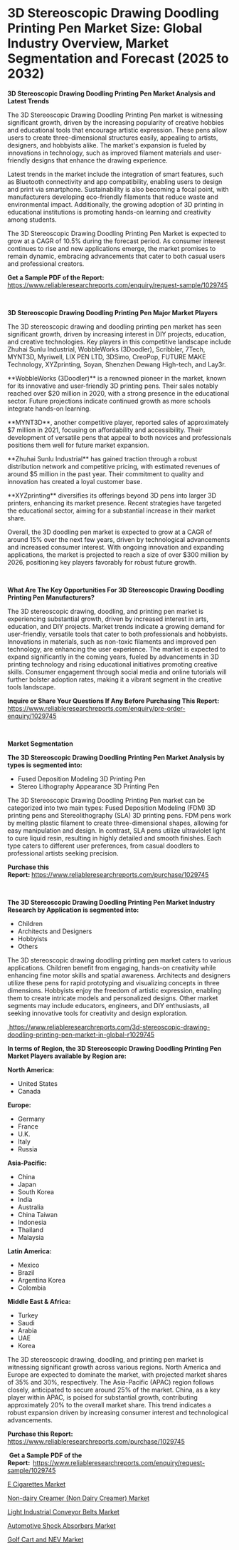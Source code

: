 <p><h1>3D Stereoscopic Drawing Doodling Printing Pen Market Size: Global Industry Overview, Market Segmentation and Forecast (2025 to 2032)</h1></p><p><strong>3D Stereoscopic Drawing Doodling Printing Pen Market Analysis and Latest Trends</strong></p>
<p><p>The 3D Stereoscopic Drawing Doodling Printing Pen market is witnessing significant growth, driven by the increasing popularity of creative hobbies and educational tools that encourage artistic expression. These pens allow users to create three-dimensional structures easily, appealing to artists, designers, and hobbyists alike. The market's expansion is fueled by innovations in technology, such as improved filament materials and user-friendly designs that enhance the drawing experience.</p><p>Latest trends in the market include the integration of smart features, such as Bluetooth connectivity and app compatibility, enabling users to design and print via smartphone. Sustainability is also becoming a focal point, with manufacturers developing eco-friendly filaments that reduce waste and environmental impact. Additionally, the growing adoption of 3D printing in educational institutions is promoting hands-on learning and creativity among students.</p><p>The 3D Stereoscopic Drawing Doodling Printing Pen Market is expected to grow at a CAGR of 10.5% during the forecast period. As consumer interest continues to rise and new applications emerge, the market promises to remain dynamic, embracing advancements that cater to both casual users and professional creators.</p></p>
<p><strong>Get a Sample PDF of the Report:&nbsp;</strong> <a href="https://www.reliableresearchreports.com/enquiry/request-sample/1029745?utm_campaign=10&utm_medium=2&utm_source=Github&utm_content=ia&utm_term=21032025&utm_id=3d-stereoscopic-drawing-doodling-printing-pen">https://www.reliableresearchreports.com/enquiry/request-sample/1029745</a></p>
<p>&nbsp;</p>
<p><strong>3D Stereoscopic Drawing Doodling Printing Pen Major Market Players</strong></p>
<p><p>The 3D stereoscopic drawing and doodling printing pen market has seen significant growth, driven by increasing interest in DIY projects, education, and creative technologies. Key players in this competitive landscape include Zhuhai Sunlu Industrial, WobbleWorks (3Doodler), Scribbler, 7Tech, MYNT3D, Myriwell, LIX PEN LTD, 3DSimo, CreoPop, FUTURE MAKE Technology, XYZprinting, Soyan, Shenzhen Dewang High-tech, and Lay3r.</p><p>**WobbleWorks (3Doodler)** is a renowned pioneer in the market, known for its innovative and user-friendly 3D printing pens. Their sales notably reached over $20 million in 2020, with a strong presence in the educational sector. Future projections indicate continued growth as more schools integrate hands-on learning.</p><p>**MYNT3D**, another competitive player, reported sales of approximately $7 million in 2021, focusing on affordability and accessibility. Their development of versatile pens that appeal to both novices and professionals positions them well for future market expansion.</p><p>**Zhuhai Sunlu Industrial** has gained traction through a robust distribution network and competitive pricing, with estimated revenues of around $5 million in the past year. Their commitment to quality and innovation has created a loyal customer base.</p><p>**XYZprinting** diversifies its offerings beyond 3D pens into larger 3D printers, enhancing its market presence. Recent strategies have targeted the educational sector, aiming for a substantial increase in their market share.</p><p>Overall, the 3D doodling pen market is expected to grow at a CAGR of around 15% over the next few years, driven by technological advancements and increased consumer interest. With ongoing innovation and expanding applications, the market is projected to reach a size of over $300 million by 2026, positioning key players favorably for robust future growth.</p></p>
<p>&nbsp;</p>
<p><strong>What Are The Key Opportunities For 3D Stereoscopic Drawing Doodling Printing Pen Manufacturers?</strong></p>
<p><p>The 3D stereoscopic drawing, doodling, and printing pen market is experiencing substantial growth, driven by increased interest in arts, education, and DIY projects. Market trends indicate a growing demand for user-friendly, versatile tools that cater to both professionals and hobbyists. Innovations in materials, such as non-toxic filaments and improved pen technology, are enhancing the user experience. The market is expected to expand significantly in the coming years, fueled by advancements in 3D printing technology and rising educational initiatives promoting creative skills. Consumer engagement through social media and online tutorials will further bolster adoption rates, making it a vibrant segment in the creative tools landscape.</p></p>
<p><strong>Inquire or Share Your Questions If Any Before Purchasing This Report:</strong> <a href="https://www.reliableresearchreports.com/enquiry/pre-order-enquiry/1029745?utm_campaign=10&utm_medium=2&utm_source=Github&utm_content=ia&utm_term=21032025&utm_id=3d-stereoscopic-drawing-doodling-printing-pen">https://www.reliableresearchreports.com/enquiry/pre-order-enquiry/1029745</a></p>
<p>&nbsp;</p>
<p><strong>Market Segmentation</strong></p>
<p><strong>The 3D Stereoscopic Drawing Doodling Printing Pen Market Analysis by types is segmented into:</strong></p>
<p><ul><li>Fused Deposition Modeling 3D Printing Pen</li><li>Stereo Lithography Appearance 3D Printing Pen</li></ul></p>
<p><p>The 3D Stereoscopic Drawing Doodling Printing Pen market can be categorized into two main types: Fused Deposition Modeling (FDM) 3D printing pens and Stereolithography (SLA) 3D printing pens. FDM pens work by melting plastic filament to create three-dimensional shapes, allowing for easy manipulation and design. In contrast, SLA pens utilize ultraviolet light to cure liquid resin, resulting in highly detailed and smooth finishes. Each type caters to different user preferences, from casual doodlers to professional artists seeking precision.</p></p>
<p><strong>Purchase this Report:&nbsp;</strong><a href="https://www.reliableresearchreports.com/purchase/1029745?utm_campaign=10&utm_medium=2&utm_source=Github&utm_content=ia&utm_term=21032025&utm_id=3d-stereoscopic-drawing-doodling-printing-pen">https://www.reliableresearchreports.com/purchase/1029745</a></p>
<p>&nbsp;</p>
<p><strong>The 3D Stereoscopic Drawing Doodling Printing Pen Market Industry Research by Application is segmented into:</strong></p>
<p><ul><li>Children</li><li>Architects and Designers</li><li>Hobbyists</li><li>Others</li></ul></p>
<p><p>The 3D stereoscopic drawing doodling printing pen market caters to various applications. Children benefit from engaging, hands-on creativity while enhancing fine motor skills and spatial awareness. Architects and designers utilize these pens for rapid prototyping and visualizing concepts in three dimensions. Hobbyists enjoy the freedom of artistic expression, enabling them to create intricate models and personalized designs. Other market segments may include educators, engineers, and DIY enthusiasts, all seeking innovative tools for creativity and design exploration.</p></p>
<p><a href="https://www.reliableresearchreports.com/3d-stereoscopic-drawing-doodling-printing-pen-market-in-global-r1029745?utm_campaign=10&utm_medium=2&utm_source=Github&utm_content=ia&utm_term=21032025&utm_id=3d-stereoscopic-drawing-doodling-printing-pen">&nbsp;https://www.reliableresearchreports.com/3d-stereoscopic-drawing-doodling-printing-pen-market-in-global-r1029745</a></p>
<p><strong>In terms of Region, the 3D Stereoscopic Drawing Doodling Printing Pen Market Players available by Region are:</strong></p>
<p>
    <p> <strong> North America: </strong>
        <ul>
            <li>United States</li>
            <li>Canada</li>
        </ul>
        </p> 
    <p> <strong> Europe: </strong>
        <ul>
            <li>Germany</li>
            <li>France</li>
            <li>U.K.</li>
            <li>Italy</li>
            <li>Russia</li>
        </ul>
        </p> 
    <p> <strong> Asia-Pacific: </strong>
        <ul>
            <li>China</li>
            <li>Japan</li>
            <li>South Korea</li>
            <li>India</li>
            <li>Australia</li>
            <li>China Taiwan</li>
            <li>Indonesia</li>
            <li>Thailand</li>
            <li>Malaysia</li>
        </ul>
        </p> 
    <p> <strong> Latin America: </strong>
        <ul>
            <li>Mexico</li>
            <li>Brazil</li>
            <li>Argentina Korea</li>
            <li>Colombia</li>
        </ul>
        </p> 
    <p> <strong> Middle East & Africa: </strong>
        <ul>
            <li>Turkey</li>
            <li>Saudi</li>
            <li>Arabia</li>
            <li>UAE</li>
            <li>Korea</li>
        </ul>
    </p>
    </p>
<p><p>The 3D stereoscopic drawing, doodling, and printing pen market is witnessing significant growth across various regions. North America and Europe are expected to dominate the market, with projected market shares of 35% and 30%, respectively. The Asia-Pacific (APAC) region follows closely, anticipated to secure around 25% of the market. China, as a key player within APAC, is poised for substantial growth, contributing approximately 20% to the overall market share. This trend indicates a robust expansion driven by increasing consumer interest and technological advancements.</p></p>
<p><strong>Purchase this Report: </strong><a href="https://www.reliableresearchreports.com/purchase/1029745?utm_campaign=10&utm_medium=2&utm_source=Github&utm_content=ia&utm_term=21032025&utm_id=3d-stereoscopic-drawing-doodling-printing-pen">https://www.reliableresearchreports.com/purchase/1029745</a></p>
<p>&nbsp;<strong>Get a Sample PDF of the Report:&nbsp;&nbsp;</strong><a href="https://www.reliableresearchreports.com/enquiry/request-sample/1029745?utm_campaign=10&utm_medium=2&utm_source=Github&utm_content=ia&utm_term=21032025&utm_id=3d-stereoscopic-drawing-doodling-printing-pen">https://www.reliableresearchreports.com/enquiry/request-sample/1029745</a></p>
<p><strong></strong></p>
<p><p><a href="https://github.com/romeoacuffap/Market-Research-Report-List-1/blob/main/e-cigarettes-market.md?utm_campaign=10&utm_medium=2&utm_source=Github&utm_content=ia&utm_term=21032025&utm_id=3d-stereoscopic-drawing-doodling-printing-pen">E Cigarettes Market</a></p><p><a href="https://github.com/kelttnandan9/Market-Research-Report-List-1/blob/main/non-dairy-creamer-non-dairy-creamer-market.md?utm_campaign=10&utm_medium=2&utm_source=Github&utm_content=ia&utm_term=21032025&utm_id=3d-stereoscopic-drawing-doodling-printing-pen">Non-dairy Creamer (Non Dairy Creamer) Market</a></p><p><a href="https://github.com/larotnanonhx/Market-Research-Report-List-1/blob/main/light-industrial-conveyor-belts-market.md?utm_campaign=10&utm_medium=2&utm_source=Github&utm_content=ia&utm_term=21032025&utm_id=3d-stereoscopic-drawing-doodling-printing-pen">Light Industrial Conveyor Belts Market</a></p><p><a href="https://github.com/linnuripat/Market-Research-Report-List-1/blob/main/automotive-shock-absorbers-market.md?utm_campaign=10&utm_medium=2&utm_source=Github&utm_content=ia&utm_term=21032025&utm_id=3d-stereoscopic-drawing-doodling-printing-pen">Automotive Shock Absorbers Market</a></p><p><a href="https://github.com/borsiflorsfa/Market-Research-Report-List-1/blob/main/golf-cart-and-nev-market.md?utm_campaign=10&utm_medium=2&utm_source=Github&utm_content=ia&utm_term=21032025&utm_id=3d-stereoscopic-drawing-doodling-printing-pen">Golf Cart and NEV Market</a></p></p>